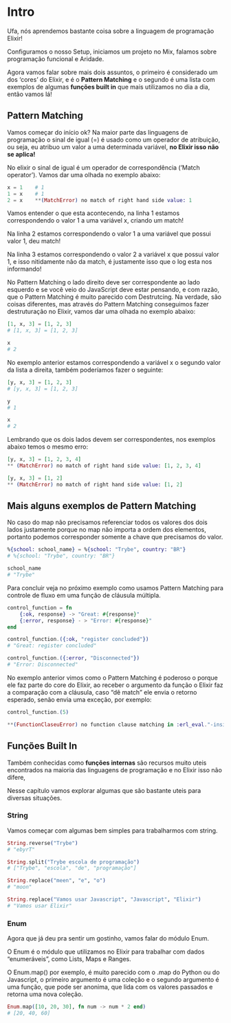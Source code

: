 # Intro

Ufa, nós aprendemos bastante coisa sobre a linguagem de programação Elixir!

Configuramos o nosso Setup, iniciamos um projeto no Mix, falamos sobre programação funcional e Aridade.

Agora vamos falar sobre mais dois assuntos, o primeiro é considerado um dos ‘cores’ do Elixir, e é o **Pattern Matching** e o segundo é uma lista com exemplos de algumas **funções built in** que mais utilizamos no dia a dia, então vamos lá! 

## Pattern Matching

Vamos começar do início ok? Na maior parte das linguagens de programação o sinal de igual (=) é usado como um operador de atribuição, ou seja, eu atribuo um valor a uma determinada variável, **no Elixir isso não se aplica!**

No elixir o sinal de igual é um operador de correspondência (’Match operator’). 
Vamos dar uma olhada no exemplo abaixo:

```elixir
x = 1    # 1
1 = x    # 1
2 = x    **(MatchError) no match of right hand side value: 1
```

Vamos entender o que esta acontecendo, na linha 1 estamos correspondendo o valor 1 a uma variável x, criando um match!

Na linha 2 estamos correspondendo o valor 1 a uma variável que possui valor 1, deu match!

Na linha 3 estamos correspondendo o valor 2 a variável x que possui valor 1, e isso nitidamente não da match, é justamente isso que o log esta nos informando!

No Pattern Matching o lado direito deve ser correspondente ao lado esquerdo e se você veio do JavaScript deve estar pensando, e com razão, que o Pattern Matching é muito parecido com Destrutcing. Na verdade, são coisas diferentes, mas através do Pattern Matching conseguimos fazer destruturação no Elixir, vamos dar uma olhada no exemplo abaixo:

```elixir
[1, x, 3] = [1, 2, 3]
# [1, x, 3] = [1, 2, 3]

x
# 2
```

No exemplo anterior estamos correspondendo a variável x o segundo valor da lista a direita, também poderíamos fazer o seguinte:

```elixir
[y, x, 3] = [1, 2, 3]
# [y, x, 3] = [1, 2, 3]

y
# 1

x
# 2
```

Lembrando que os dois lados devem ser correspondentes, nos exemplos abaixo temos o mesmo erro:

```elixir
[y, x, 3] = [1, 2, 3, 4]
** (MatchError) no match of right hand side value: [1, 2, 3, 4]

[y, x, 3] = [1, 2]
** (MatchError) no match of right hand side value: [1, 2]
```

## Mais alguns exemplos de Pattern Matching

No caso do map não precisamos referenciar todos os valores dos dois lados justamente porque no map não importa a ordem dos elementos, portanto podemos corresponder somente a chave que precisamos do valor.

```elixir
%{school: school_name} = %{school: "Trybe", country: "BR"}
# %{school: "Trybe", country: "BR"}

school_name
# "Trybe"
```

Para concluir veja no próximo exemplo como usamos Pattern Matching para controle de fluxo em uma função de cláusula múltipla. 

```elixir
control_function = fn
	{:ok, response} -> "Great: #{response}"
	{:error, response} - > "Error: #{response}"
end

control_function.({:ok, "register concluded"})
# "Great: register concluded"

control_function.({:error, "Disconnected"})
# "Error: Disconnected"
```

No exemplo anterior vimos como o Pattern Matching é poderoso o porque ele faz parte do core do Elixir, ao receber o argumento da função o Elixir faz a comparação com a cláusula, caso “dê match” ele envia o retorno esperado, senão envia uma exceção, por exemplo:

```elixir
control_function.(5)

**(FunctionClaseuError) no function clause matching in :erl_eval."-inside-an-interpreted-fun-"/1
```

## Funções Built In

Também conhecidas como **funções internas** são recursos muito uteis encontrados na maioria das linguagens de programação e no Elixir isso não difere,

Nesse capítulo vamos explorar algumas que são bastante uteis para diversas situações.

### String

Vamos começar com algumas bem simples para trabalharmos com string.

```elixir
String.reverse("Trybe")
# "ebyrT"

String.split("Trybe escola de programação")
# ["Trybe", "escola", "de", "programação"]

String.replace("meen", "e", "o")
# "moon"

String.replace("Vamos usar Javascript", "Javascript", "Elixir")
# "Vamos usar Elixir"
```

### Enum

Agora que já deu pra sentir um gostinho, vamos falar do módulo Enum.

O Enum é o módulo que utilizamos no Elixir para trabalhar com dados “enumeráveis”, como Lists, Maps e Ranges.

O Enum.map() por exemplo, é muito parecido com o .map do Python ou do Javascript, o primeiro argumento é uma coleção e o segundo argumento é uma função, que pode ser anonima, que lida com os valores passados e retorna uma nova coleção.

```elixir
Enum.map([10, 20, 30], fn num -> num * 2 end)
# [20, 40, 60]
```